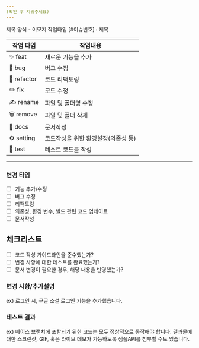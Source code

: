 ```yaml
---
(확인 후 지워주세요)
---
```

제목 양식 - 이모지 작업타입 [#이슈번호] : 제목

| 작업 타입     | 작업내용                 |
|-----------|----------------------|
| ✨ feat    | 새로운 기능을 추가           |
| 🐛 bug    | 버그 수정                |
| 🔨 refactor | 코드 리팩토링              |
| ✏️ fix    | 코드 수정                |
| ✍️ rename  | 파일 및 폴더명 수정          |
| 🗑️️ remove | 파일 및 폴더 삭제           |
| 📄 docs   | 문서작성                 |
| ⚙ setting | 코드작성을 위한 환경설정(의존성 등) |
| 🎈 test   | 테스트 코드를 작성           |

---

### 변경 타입
* [ ] 기능 추가/수정
* [ ] 버그 수정
* [ ] 리팩토링
* [ ] 의존성, 환경 변수, 빌드 관련 코드 업데이트
* [ ] 문서작성

## 체크리스트

* [ ] 코드 작성 가이드라인을 준수했는가?
* [ ] 변경 사항에 대한 테스트를 완료했는가?
* [ ] 문서 변경이 필요한 경우, 해당 내용을 반영했는가?

### 변경 사항/추가설명
ex) 로그인 시, 구글 소셜 로그인 기능을 추가했습니다.

### 테스트 결과
ex) 베이스 브랜치에 포함되기 위한 코드는 모두 정상적으로 동작해야 합니다. 결과물에 대한 스크린샷, GIF, 혹은 라이브 데모가 가능하도록 샘플API를 첨부할 수도 있습니다.